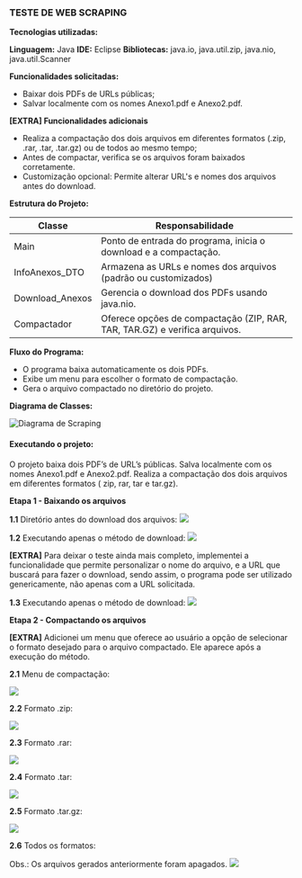 
### TESTE DE WEB SCRAPING

**Tecnologias utilizadas:** 

**Linguagem:** Java
**IDE:** Eclipse
**Bibliotecas:** java.io, java.util.zip, java.nio, java.util.Scanner
<br>

**Funcionalidades solicitadas:**
- Baixar dois PDFs de URLs públicas;
- Salvar localmente com os nomes Anexo1.pdf e Anexo2.pdf.

**[EXTRA] Funcionalidades adicionais**
- Realiza a compactação dos dois arquivos em diferentes formatos (.zip, .rar, .tar, .tar.gz) ou de todos ao mesmo tempo;
- Antes de compactar, verifica se os arquivos foram baixados corretamente.
- Customização opcional: Permite alterar URL's e nomes dos arquivos antes do download.

**Estrutura do Projeto:**

| **Classe** | **Responsabilidade** | 
| --- | --- |
| Main | Ponto de entrada do programa, inicia o download e a compactação.|
| InfoAnexos_DTO | Armazena as URLs e nomes dos arquivos (padrão ou customizados) |
| Download_Anexos | Gerencia o download dos PDFs usando java.nio. |
| Compactador | Oferece opções de compactação (ZIP, RAR, TAR, TAR.GZ) e verifica arquivos.|

**Fluxo do Programa:**

- O programa baixa automaticamente os dois PDFs.
- Exibe um menu para escolher o formato de compactação.
- Gera o arquivo compactado no diretório do projeto.

**Diagrama de Classes:**

![Diagrama de Scraping](img/Diagrama_Scraping.png)

#### Executando o projeto:

O projeto baixa dois PDF’s de URL’s públicas. Salva localmente com os nomes Anexo1.pdf e Anexo2.pdf. Realiza a compactação dos dois arquivos em diferentes formatos ( zip, rar, tar e tar.gz).

**Etapa 1 - Baixando os arquivos**

**1.1** Diretório antes do download dos arquivos:
<img src="img/teste_web_scraping_1.1.png">

**1.2** Executando apenas o método de download:
<img src="img/teste_web_scraping_1.2.png">

**[EXTRA]** Para deixar o teste ainda mais completo, implementei a funcionalidade que permite personalizar o nome do arquivo, e a URL que buscará para fazer o download, sendo assim, o programa pode ser utilizado genericamente, não apenas com a URL solicitada.

**1.3** Executando apenas o método de download:
<img src="img/teste_web_scraping_1.3.png">

**Etapa 2 - Compactando os arquivos**

**[EXTRA]** Adicionei um menu que oferece ao usuário a opção de selecionar o formato desejado para o arquivo compactado. Ele aparece após a execução do método.

**2.1** Menu de compactação: 

<img src="img/teste_web_scraping_2.1.png">

**2.2** Formato .zip:

<img src="img/teste_web_scraping_2.2.png">

**2.3** Formato .rar: 

<img src="img/teste_web_scraping_2.3.png">

**2.4** Formato .tar:

<img src="img/teste_web_scraping_2.4.png">

**2.5** Formato .tar.gz:

<img src="img/teste_web_scraping_2.5.png">

**2.6** Todos os formatos:

Obs.: Os arquivos gerados anteriormente foram apagados.
<img src="img/teste_web_scraping_2.6.png">


